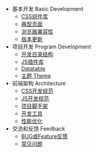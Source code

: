 * 基本开发 Basic Development
  * [CSS组件库](./basic-development/css.md)
  * [典型页面](./basic-development/page.md)
  * [浏览器兼容性](./basic-development/browser.md)
  * [版本更新](./basic-development/version.md)
* 项目开发 Program Development
  * [开发目录结构](./program-development/dir.md)
  * [JS插件库](./program-development/js.md)
  * [Datatable](./program-development/datatable.md)
  * [主题 Theme](./program-development/theme.md)
* 前端架构 Architecture
  * [CSS开发规范](./architecture/specification-css.md)
  * [JS开发规范](./architecture/specification-js.md)
  * [项目脚手架](./architecture/scaffold.md)
  * [开发工具](./architecture/tools.md)
  * [性能优化](./architecture/performance.md)
* 交流和反馈 Feedback
  * [BUG或Feature反馈](./feedback/feedback.md)
  * [常见问题](./feedback/faq.md)
